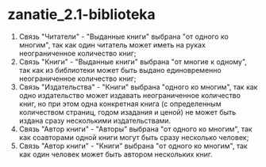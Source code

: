 # zanatie_2.1-biblioteka

1) Связь "Читатели" - "Выданные книги" выбрана "от одного ко многим", так как один читатель 
может иметь на руках неограниченное количество книг;
2) Связь "Книги" - "Выданные книги" выбрана "от многие к одному", так как из библиотеки может 
быть выдано единовременно неограниченное количество книг;
3) Связь "Издательства" - "Книги" выбрана "одного ко многим", так как одно издательство
может издавать неограниченное количество книг, но при этом одна конкретная книга (с определенным 
количеством страниц, годом изадания и ценой) не может быть издана сразу несколькими издательствами.
4) Связь "Автор книги" - "Авторы" выбрана "от одного ко многим", так как соавторами одной книги могут 
быть сразу несколько человек;
5) Связь "Автор книги" - "Книги" выбрана "от одного ко многим", так как один человек может быть автором 
нескольких книг.